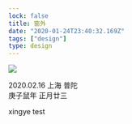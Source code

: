 ```yaml
---
lock: false
title: 窗外
date: "2020-01-24T23:40:32.169Z"
tags: ["design"]
type: design
---
```

![](https://tva1.sinaimg.cn/large/007S8ZIlgy1ghw6wdz1k3j31e00u07wi.jpg)

2020.02.16 上海 普陀  
庚子鼠年 正月廿三

xingye test